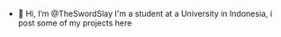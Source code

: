 - 👋 Hi, I’m @TheSwordSlay
I'm a student at a University in Indonesia, i post some of my projects here
<!---
TheSwordSlay/TheSwordSlay is a ✨ special ✨ repository because its `README.md` (this file) appears on your GitHub profile.
You can click the Preview link to take a look at your changes.
--->

